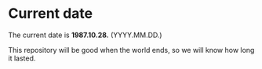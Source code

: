 # Current date

The current date is **1987.10.28.** (YYYY.MM.DD.)

This repository will be good when the world ends, so we will know how long it lasted.